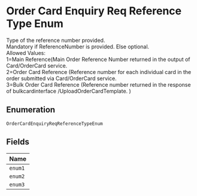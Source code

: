 
# Order Card Enquiry Req Reference Type Enum

Type of the reference number provided.<br />
Mandatory if ReferenceNumber is provided. Else optional.<br />
Allowed Values:<br />
1=Main Reference(Main Order Reference Number returned in the output of Card/OrderCard service. <br />
2=Order Card Reference (Reference number for each individual card in the order submitted via Card/OrderCard service. <br />
3=Bulk Order Card Reference (Reference number returned in the response of bulkcardinterface /UploadOrderCardTemplate. )

## Enumeration

`OrderCardEnquiryReqReferenceTypeEnum`

## Fields

| Name |
|  --- |
| `enum1` |
| `enum2` |
| `enum3` |

